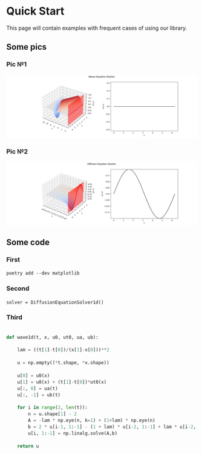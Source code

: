 # Quick Start

This page will contain examples with frequent cases of using our library.

## Some pics

### Pic №1

![waves](imgs/waves.gif "waves plot")

### Pic №2

![diffusion](imgs/diffusion.gif "diffusion plot")

## Some code

### First

`poetry add --dev matplotlib`

### Second 

`solver = DiffusionEquationSolver1d()`

### Third

```python

def wave1d(t, x, u0, ut0, ua, ub):

    lam = ((t[1]-t[0])/(x[1]-x[0]))**2

    u = np.empty((*t.shape, *x.shape))

    u[0] = u0(x)
    u[1] = u0(x) + (t[1]-t[0])*ut0(x)
    u[:, 0] = ua(t)
    u[:, -1] = ub(t)
        
    for i in range(2, len(t)):
        n = u.shape[1] - 2
        A = -lam * np.eye(n, k=1) + (1+lam) * np.eye(n)
        b = 2 * u[i-1, 1:-1] - (1 + lam) * u[i-2, 1:-1] + lam * u[i-2, :-2]
        u[i, 1:-1] = np.linalg.solve(A,b)
        
    return u
```
